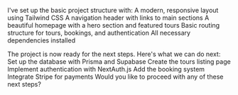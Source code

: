 I've set up the basic project structure with:
    A modern, responsive layout using Tailwind CSS
    A navigation header with links to main sections
    A beautiful homepage with a hero section and featured tours
    Basic routing structure for tours, bookings, and authentication
    All necessary dependencies installed

The project is now ready for the next steps. Here's what we can do next:
    Set up the database with Prisma and Supabase
    Create the tours listing page
    Implement authentication with NextAuth.js
    Add the booking system
    Integrate Stripe for payments
    Would you like to proceed with any of these next steps?